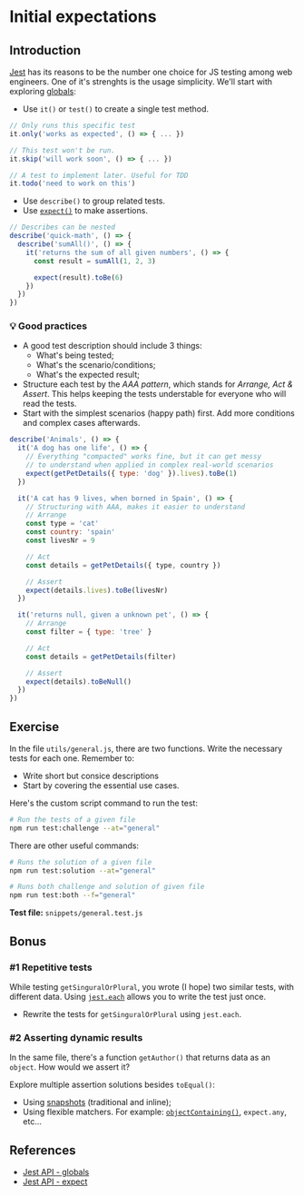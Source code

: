 # Initial expectations

## Introduction

[Jest](https://jestjs.io/) has its reasons to be the number one choice for JS testing among web engineers. One of it's strenghts is the usage simplicity.
We'll start with exploring [globals](https://jestjs.io/docs/en/api):

- Use `it()` or `test()` to create a single test method.

```js
// Only runs this specific test
it.only('works as expected', () => { ... })

// This test won't be run.
it.skip('will work soon', () => { ... })

// A test to implement later. Useful for TDD
it.todo('need to work on this')
```

- Use `describe()` to group related tests.
- Use [`expect()`](https://jestjs.io/docs/en/expect) to make assertions.

```js
// Describes can be nested
describe('quick-math', () => {
  describe('sumAll()', () => {
    it('returns the sum of all given numbers', () => {
      const result = sumAll(1, 2, 3)

      expect(result).toBe(6)
    })
  })
})
```

### 💡 Good practices

- A good test description should include 3 things:
  - What's being tested;
  - What's the scenario/conditions;
  - What's the expected result;
- Structure each test by the _AAA pattern_, which stands for _Arrange, Act & Assert_. This helps keeping the tests understable for everyone who will read the tests.
- Start with the simplest scenarios (happy path) first. Add more conditions and complex cases afterwards.

```js
describe('Animals', () => {
  it('A dog has one life', () => {
    // Everything "compacted" works fine, but it can get messy
    // to understand when applied in complex real-world scenarios
    expect(getPetDetails({ type: 'dog' }).lives).toBe(1)
  })

  it('A cat has 9 lives, when borned in Spain', () => {
    // Structuring with AAA, makes it easier to understand
    // Arrange
    const type = 'cat'
    const country: 'spain'
    const livesNr = 9

    // Act
    const details = getPetDetails({ type, country })

    // Assert
    expect(details.lives).toBe(livesNr)
  })

  it('returns null, given a unknown pet', () => {
    // Arrange
    const filter = { type: 'tree' }

    // Act
    const details = getPetDetails(filter)

    // Assert
    expect(details).toBeNull()
  })
})
```

## Exercise

In the file `utils/general.js`, there are two functions. Write the necessary tests for each one. Remember to:

- Write short but consice descriptions
- Start by covering the essential use cases.

Here's the custom script command to run the test:

```bash
# Run the tests of a given file
npm run test:challenge --at="general"
```

There are other useful commands:

```bash
# Runs the solution of a given file
npm run test:solution --at="general"

# Runs both challenge and solution of given file
npm run test:both --f="general"
```

**Test file:** `snippets/general.test.js`

## Bonus

### #1 Repetitive tests

While testing `getSinguralOrPlural`, you wrote (I hope) two similar tests, with different data. Using [`jest.each`](https://jestjs.io/docs/en/api#testeachtablename-fn-timeout) allows you to write the test just once.

- Rewrite the tests for `getSinguralOrPlural` using `jest.each`.

### #2 Asserting dynamic results

In the same file, there's a function `getAuthor()` that returns data as an `object`. How would we assert it?

Explore multiple assertion solutions besides `toEqual()`:

- Using [snapshots](https://jestjs.io/docs/en/expect#tomatchsnapshotpropertymatchers-hint) (traditional and inline);
- Using flexible matchers. For example: [`objectContaining()`](https://jestjs.io/docs/en/expect#expectobjectcontainingobject), `expect.any`, etc...

## References

- [Jest API - globals](https://jestjs.io/docs/en/api)
- [Jest API - expect](https://jestjs.io/docs/en/expect)
